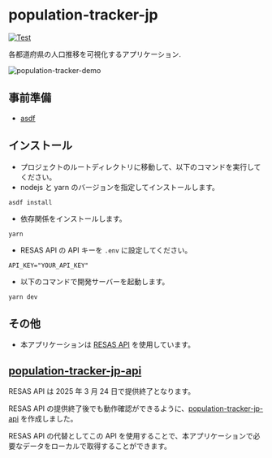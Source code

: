 # population-tracker-jp

[![Test](https://github.com/seelx3/population-tracker-jp/actions/workflows/playwright.yml/badge.svg)](https://github.com/seelx3/population-tracker-jp/actions/workflows/playwright.yml)

各都道府県の人口推移を可視化するアプリケーション.

![population-tracker-demo](https://github.com/seelx3/population-tracker-jp/assets/61373111/f44088be-fbbd-4981-8e80-a5da9a8f78d3)

## 事前準備

- [asdf](https://asdf-vm.com/)

## インストール

- プロジェクトのルートディレクトリに移動して、以下のコマンドを実行してください。
- nodejs と yarn のバージョンを指定してインストールします。

```
asdf install
```

- 依存関係をインストールします。

```
yarn
```

- RESAS API の API キーを `.env` に設定してください。

```
API_KEY="YOUR_API_KEY"
```

- 以下のコマンドで開発サーバーを起動します。

```
yarn dev
```

## その他

- 本アプリケーションは [RESAS API](https://opendata.resas-portal.go.jp/) を使用しています。

## [population-tracker-jp-api](https://github.com/seelx3/population-tracker-jp-api)

RESAS API は 2025 年 3 月 24 日で提供終了となります。

RESAS API の提供終了後でも動作確認ができるように、[population-tracker-jp-api](https://github.com/seelx3/population-tracker-jp-api) を作成しました。

RESAS API の代替としてこの API を使用することで、本アプリケーションで必要なデータをローカルで取得することができます。

